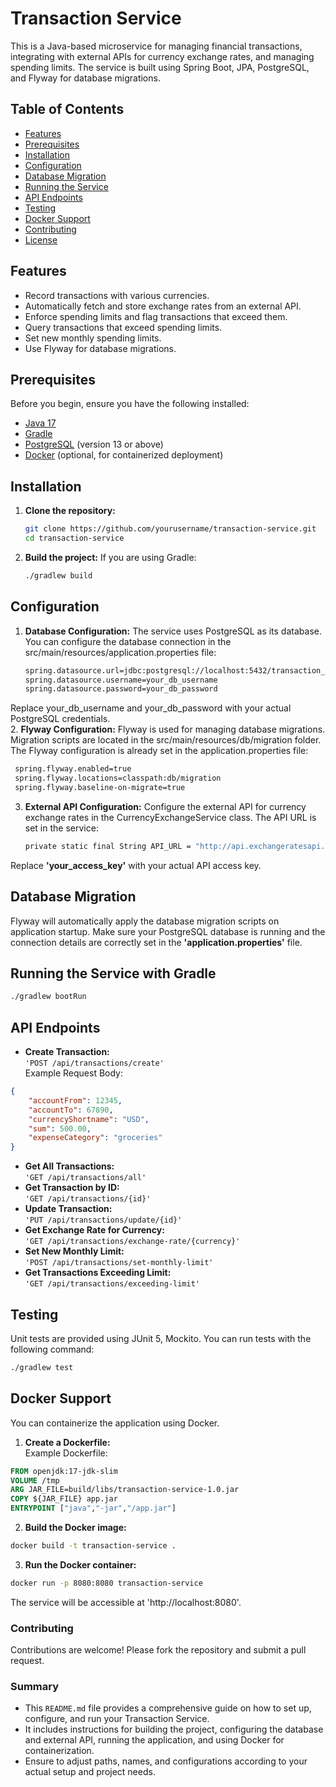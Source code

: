 # Transaction Service

This is a Java-based microservice for managing financial transactions, integrating with external APIs for currency exchange rates, and managing spending limits. The service is built using Spring Boot, JPA, PostgreSQL, and Flyway for database migrations.

## Table of Contents
- [Features](#features)
- [Prerequisites](#prerequisites)
- [Installation](#installation)
- [Configuration](#configuration)
- [Database Migration](#database-migration)
- [Running the Service](#running-the-service)
- [API Endpoints](#api-endpoints)
- [Testing](#testing)
- [Docker Support](#docker-support)
- [Contributing](#contributing)
- [License](#license)

## Features
- Record transactions with various currencies.
- Automatically fetch and store exchange rates from an external API.
- Enforce spending limits and flag transactions that exceed them.
- Query transactions that exceed spending limits.
- Set new monthly spending limits.
- Use Flyway for database migrations.

## Prerequisites

Before you begin, ensure you have the following installed:

- [Java 17](https://www.oracle.com/java/technologies/javase-jdk17-downloads.html)
- [Gradle](https://gradle.org/)
- [PostgreSQL](https://www.postgresql.org/) (version 13 or above)
- [Docker](https://www.docker.com/) (optional, for containerized deployment)

## Installation

1. **Clone the repository:**

   ```bash
   git clone https://github.com/yourusername/transaction-service.git
   cd transaction-service

2. **Build the project:**
   If you are using Gradle:
   ```bash
   ./gradlew build
## Configuration
1. **Database Configuration:**
   The service uses PostgreSQL as its database. You can configure the database connection in the src/main/resources/application.properties file:
    ```bash
   spring.datasource.url=jdbc:postgresql://localhost:5432/transaction_service_db
   spring.datasource.username=your_db_username
   spring.datasource.password=your_db_password

Replace your_db_username and your_db_password with your actual PostgreSQL credentials.  
2. **Flyway Configuration:**
   Flyway is used for managing database migrations. Migration scripts are located in the src/main/resources/db/migration folder. The Flyway configuration is already set in the application.properties file:
   ```bash
    spring.flyway.enabled=true
    spring.flyway.locations=classpath:db/migration
    spring.flyway.baseline-on-migrate=true
   ```
3. **External API Configuration:**
   Configure the external API for currency exchange rates in the CurrencyExchangeService class. The API URL is set in the service:
    ```bash
    private static final String API_URL = "http://api.exchangeratesapi.io/v1/latest?access_key=your_access_key";
    ```
Replace **'your_access_key'** with your actual API access key.

## Database Migration

Flyway will automatically apply the database migration scripts on application startup. Make sure your PostgreSQL database is running and the connection details are correctly set in the **'application.properties'** file.

## Running the Service with Gradle

```bash
./gradlew bootRun
```

## API Endpoints
* **Create Transaction:**  
`'POST /api/transactions/create'`  
Example Request Body:   
```json
{
    "accountFrom": 12345,
    "accountTo": 67890,
    "currencyShortname": "USD",
    "sum": 500.00,
    "expenseCategory": "groceries"
}
```
* **Get All Transactions:**  
`'GET /api/transactions/all'`
* **Get Transaction by ID:**  
`'GET /api/transactions/{id}'`
* **Update Transaction:**  
`'PUT /api/transactions/update/{id}'`
* **Get Exchange Rate for Currency:**  
`'GET /api/transactions/exchange-rate/{currency}'`
* **Set New Monthly Limit:**  
`'POST /api/transactions/set-monthly-limit'`
* **Get Transactions Exceeding Limit:**  
`'GET /api/transactions/exceeding-limit'`

## Testing

Unit tests are provided using JUnit 5, Mockito. You can run tests with the following command:

```bash
./gradlew test
```
## Docker Support

You can containerize the application using Docker.
1. **Create a Dockerfile:**  
Example Dockerfile:  
```dockerfile
FROM openjdk:17-jdk-slim
VOLUME /tmp
ARG JAR_FILE=build/libs/transaction-service-1.0.jar
COPY ${JAR_FILE} app.jar
ENTRYPOINT ["java","-jar","/app.jar"]
```
2. **Build the Docker image:**  
```bash
docker build -t transaction-service .
```
3. **Run the Docker container:**
```bash
docker run -p 8080:8080 transaction-service
```
The service will be accessible at 'http://localhost:8080'.
### Contributing
Contributions are welcome! Please fork the repository and submit a pull request.

### Summary
- This `README.md` file provides a comprehensive guide on how to set up, configure, and run your Transaction Service.
- It includes instructions for building the project, configuring the database and external API, running the application, and using Docker for containerization.
- Ensure to adjust paths, names, and configurations according to your actual setup and project needs.
